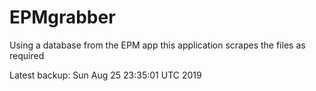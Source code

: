 # EPMgrabber
Using a database from the EPM app this application scrapes the files as required


Latest backup: Sun Aug 25 23:35:01 UTC 2019
